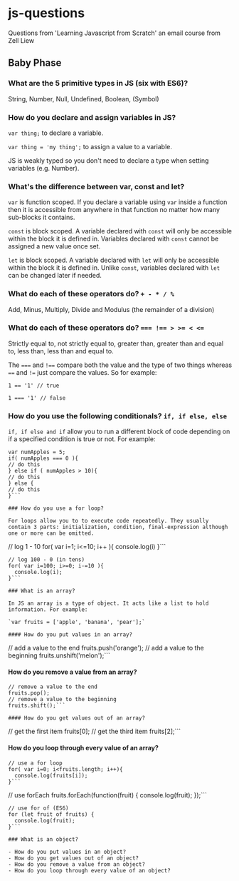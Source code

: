 # js-questions
Questions from 'Learning Javascript from Scratch'  an email course from Zell Liew

## Baby Phase

### What are the 5 primitive types in JS (six with ES6)?

String, Number, Null, Undefined, Boolean, (Symbol)

### How do you declare and assign variables in JS?

`var thing;` to declare a variable.

`var thing = 'my thing';` to assign a value to a variable. 

JS is weakly typed so you don't need to declare a type when setting variables (e.g. Number).

### What's the difference between var, const and let?

`var` is function scoped. If you declare a variable using `var` inside a function then it is accessible from anywhere in that function no matter how many sub-blocks it contains.

`const` is block scoped. A variable declared with `const` will only be accessible within the block it is defined in. Variables declared with `const` cannot be assigned a new value once set.

`let` is block scoped. A variable declared with `let` will only be accessible within the block it is defined in. Unlike `const`, variables declared with `let` can be changed later if needed.

### What do each of these operators do? `+ - * / %` 

Add, Minus, Multiply, Divide and Modulus (the remainder of a division)

### What do each of these operators do? `=== !== > >= < <=`

Strictly equal to, not strictly equal to, greater than, greater than and equal to, less than, less than and equal to.

The `===` and `!==` compare both the value and the type of two things whereas `==` and `!=` just compare the values. So for example:

`1 == '1' // true`

`1 === '1' // false`

### How do you use the following conditionals? `if, if else, else`

`if, if else and if` allow you to run a different block of code depending on if a specified condition is true or not. For example:

```
var numApples = 5;
if( numApples === 0 ){
// do this
} else if ( numApples > 10){
// do this
} else {
// do this
}```

### How do you use a for loop?

For loops allow you to to execute code repeatedly. They usually contain 3 parts: initialization, condition, final-expression although one or more can be omitted.

```
// log 1 - 10
for( var i=1; i<=10; i++ ){
  console.log(i)
}```

```
// log 100 - 0 (in tens)
for( var i=100; i>=0; i-=10 ){
  console.log(i);
}```

### What is an array?

In JS an array is a type of object. It acts like a list to hold information. For example: 

`var fruits = ['apple', 'banana', 'pear'];`

#### How do you put values in an array?

```
// add a value to the end
fruits.push('orange');
// add a value to the beginning
fruits.unshift('melon');```

#### How do you remove a value from an array?

```
// remove a value to the end
fruits.pop();
// remove a value to the beginning
fruits.shift();```

#### How do you get values out of an array?

```
// get the first item
fruits[0];
// get the third item
fruits[2];```

#### How do you loop through every value of an array?

```
// use a for loop
for( var i=0; i<fruits.length; i++){
  console.log(fruits[i]);
}```

```
// use forEach
fruits.forEach(function(fruit) {
    console.log(fruit);
});```

```
// use for of (ES6)
for (let fruit of fruits) {
  console.log(fruit);
}```

### What is an object?

- How do you put values in an object?
- How do you get values out of an object?
- How do you remove a value from an object?
- How do you loop through every value of an object?
